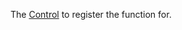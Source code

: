 The [Control](/dev/reference/apis/components/input-controller/#control-field) to register the function for.

